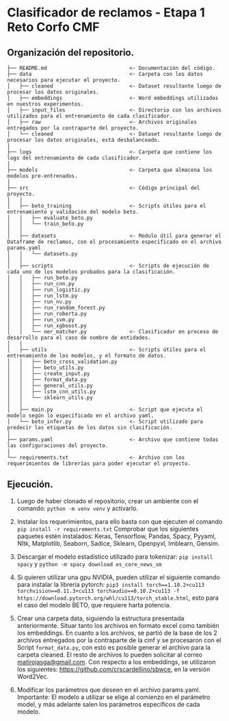 Clasificador de reclamos - Etapa 1 Reto Corfo CMF
==============================

Organización del repositorio.
------------

    ├── README.md                           <- Documentación del código.
    ├── data                                <- Carpeta con los datos necesarios para ejecutar el proyecto.
    │   ├── cleaned                         <- Dataset resultante luego de procesar los datos originales.
    │   ├── embeddings                      <- Word embeddings utilizados en nuestros experimentos.
    │   ├── input_files                     <- Directorio con los archivos utilizados para el entrenamiento de cada clasificador. 
    │   ├── raw                             <- Archivos originales entregados por la contraparte del proyecto.
    │   └── cleaned                         <- Dataset resultante luego de procesar los datos originales, está desbalanceado.
    │
    ├── logs                                <- Carpeta que contiene los logs del entrenamiento de cada clasificador.
    │
    ├── models                              <- Carpeta que almacena los modelos pre-entrenados.
    │
    ├── src                                 <- Código principal del proyecto.
    │   │
    │   ├── beto_training                   <- Scripts útiles para el entrenamiento y validación del modelo beto.
    │   │   ├── evaluate_beto.py
    │   │   └── train_beto.py
    │   │
    │   ├── datasets                        <- Modulo útil para generar el Dataframe de reclamos, con el procesamiento especificado en el archivo params.yaml
    │   │   └── datasets.py
    │   │
    │   ├── scripts                         <- Scripts de ejecución de cada uno de los modelos probados para la clasificación.
    │   │   ├── run_beto.py
    │   │   ├── run_cnn.py
    │   │   ├── run_logistic.py
    │   │   ├── run_lstm.py
    │   │   ├── run_nv.py
    │   │   ├── run_random_forest.py
    │   │   ├── run_roberta.py
    │   │   ├── run_svm.py
    │   │   ├── run_xgboost.py
    │   │   └── ner_matcher.py              <- Clasificador en proceso de desarrollo para el caso de nombre de entidades.
    │   │
    │   ├── utils                           <- Scripts útiles para el entrenamiento de los modelos, y el formato de datos.
    │   │   ├── beto_cross_validation.py 
    │   │   ├── beto_utils.py 
    │   │   ├── create_input.py 
    │   │   ├── format_data.py
    │   │   ├── general_utils.py
    │   │   ├── lstm_cnn_utils.py
    │   │   └── sklearn_utils.py
    │   │
    │   ├── main.py                         <- Script que ejecuta el modelo según lo específicado en el archivo yaml.
    │   └── beto_infer.py                   <- Script utilizado para predecir las etiquetas de los datos sin clasificación.
    │ 
    ├── params.yaml                         <- Archivo que contiene todas las configuraciones del proyecto.
    │
    └── requirements.txt                    <- Archivo con los requerimientos de librerías para poder ejecutar el proyecto.

Ejecución.
------------

1. Luego de haber clonado el repositorio, crear un ambiente con el comando: `python -m venv venv` y activarlo.

2. Instalar los requerimientos, para ello basta con que ejecuten el comando `pip install -r requirements.txt` Comprobar que los siguientes paquetes estén instalados: Keras, Tensorflow, Pandas, Spacy, Pyyaml, Nltk, Matplotlib, Seaborn, Sadice, Sklearn, Openpyxl, Imblearn, Gensim.

3. Descargar el modelo estadístico utilizado para tokenizar: `pip install spacy` y `python -m spacy download es_core_news_sm`

4. Si quieren utilizar una gpu NVIDIA, pueden utilizar el siguiente comando para instalar la librería pytorch: `pip3 install torch==1.10.2+cu113 torchvision==0.11.3+cu113 torchaudio==0.10.2+cu113 -f https://download.pytorch.org/whl/cu113/torch_stable.html`, esto para el caso del modelo BETO, que requiere harta potencia.

5. Crear una carpeta data, siguiendo la estructura presentada anteriormente. Situar tanto los archivos en formato excel como también los embeddings. En cuanto a los archivos, se partió de la base de los 2 archivos entregados por la contraparte de la cmf y se procesaron con el Script `format_data.py`, con esto es posible generar el archivo para la carpeta cleaned. El resto de archivos lo pueden solicitar al correo matirojasga@gmail.com. Con respecto a los embeddings, se utilizaron los siguientes: https://github.com/crscardellino/sbwce, en la versión Word2Vec.

6. Modificar los parámetros que deseen en el archivo params.yaml. Importante: El modelo a utilizar se elige al comienzo en el parámetro model, y más adelante salen los parámetros específicos de cada modelo.


